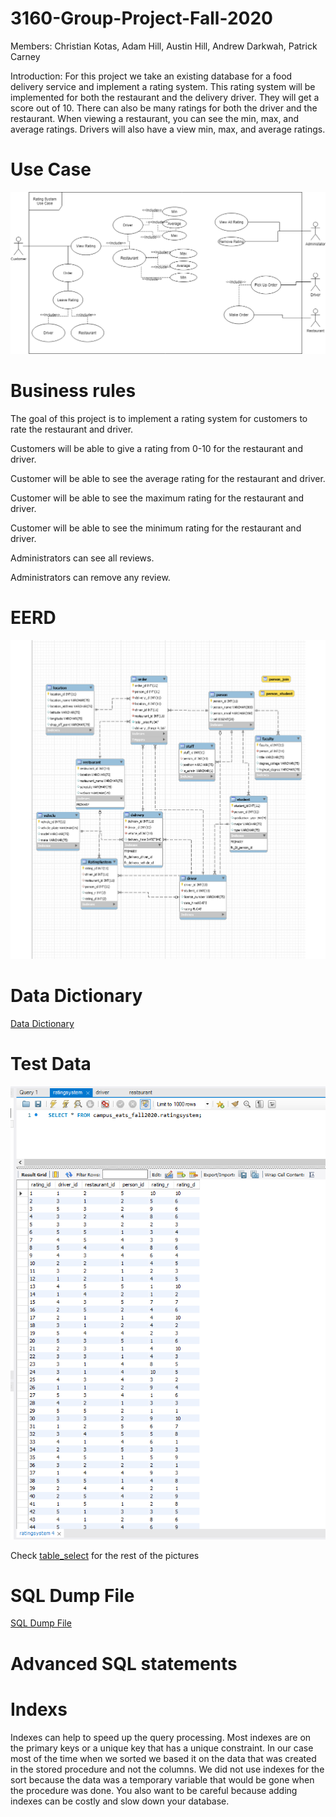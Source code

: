 # 3160-Group-Project-Fall-2020
Members: Christian Kotas, Adam Hill, Austin Hill, Andrew Darkwah, Patrick Carney

Introduction:
For this project we take an existing database for a food delivery service and implement a rating system. 
This rating system will be implemented for both the restaurant and the delivery driver. They will get a score out of 10. 
There can also be many ratings for both the driver and the restaurant. When viewing a restaurant, you can see the min, max,
and average ratings. Drivers will also have a view min, max, and average ratings.

# Use Case
![Use Case](https://github.com/ckotas/3160-Group-Project-Fall-2020/blob/main/Rating_System_Group_8.png)

# Business rules
The goal of this project is to implement a rating system for customers to rate the restaurant and driver.

Customers will be able to give a rating from 0-10 for the restaurant and driver.

Customer will be able to see the average rating for the restaurant and driver.

Customer will be able to see the maximum rating for the restaurant and driver.

Customer will be able to see the minimum rating for the restaurant and driver.

Administrators can see all reviews.

Administrators can remove any review.

# EERD 
![Use Case](https://github.com/ckotas/3160-Group-Project-Fall-2020/blob/main/UPDATED_EER.png)

# Data Dictionary

<a href="https://github.com/ckotas/3160-Group-Project-Fall-2020/blob/main/Data_Dictionary1.pdf">Data Dictionary</a>

# Test Data

![Use Case](https://github.com/ckotas/3160-Group-Project-Fall-2020/blob/main/Test_data.png)

Check <a href="https://github.com/ckotas/3160-Group-Project-Fall-2020/tree/main/table_select">table_select</a> for the rest of the pictures

# SQL Dump File
<a href="https://github.com/ckotas/3160-Group-Project-Fall-2020/blob/main/Dump20201204.sql">SQL Dump File</a>

# Advanced SQL statements

# Indexs
Indexes can help to speed up the query processing. Most indexes are on the primary keys or a unique key that has a unique constraint.
In our case most of the time when we sorted we based it on the data that was created in the stored procedure and not the columns.
We did not use indexes for the sort because the data was a temporary variable that would be gone when the procedure was done. You also want to be careful because adding indexes can be costly and slow down your database.
